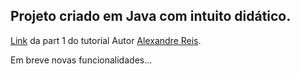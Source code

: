 ## Projeto criado em Java com intuito didático.
[Link](https://alexandre-jj-reis.medium.com/criando-servi%C3%A7o-de-cliente-controller-e-service-mockado-part-1-3c76f24f0dbf
) da part 1 do tutorial Autor [Alexandre Reis](https://github.com/alexandre-jj-reis).

Em breve novas funcionalidades...